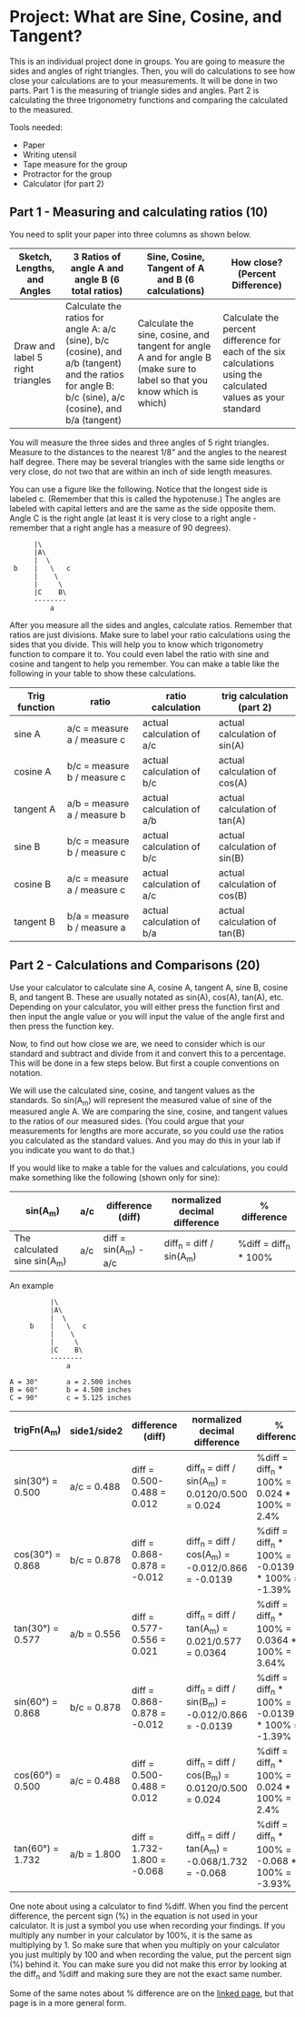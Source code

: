 # Project: What are Sine, Cosine, and Tangent?

This is an individual project done in groups.  You are going to measure the sides and angles of right triangles.  Then, you will do calculations to see how close your calculations are to your measurements.  It will be done in two parts.  Part 1 is the measuring of triangle sides and angles.  Part 2 is calculating the three trigonometry functions and comparing the calculated to the measured.

Tools needed:
* Paper
* Writing utensil
* Tape measure for the group
* Protractor for the group
* Calculator (for part 2)

## Part 1 - Measuring and calculating ratios (10)

You need to split your paper into three columns as shown below.

Sketch, Lengths, and Angles | 3 Ratios of angle A and angle B (6 total ratios) | Sine, Cosine, Tangent of A and B (6 calculations) | How close? (Percent Difference)
--------------------------- | ------------------------------------------------ | ------------------------------------------------- | ---------------------------------
Draw and label 5 right triangles | Calculate the ratios for angle A: a/c (sine), b/c (cosine), and a/b (tangent) and the ratios for angle B: b/c (sine), a/c (cosine), and b/a (tangent) | Calculate the sine, cosine, and tangent for angle A and for angle B (make sure to label so that you know which is which) | Calculate the percent difference for each of the six calculations using the calculated values as your standard

You will measure the three sides and three angles of 5 right triangles.  Measure to the distances to the nearest 1/8" and the angles to the nearest half degree.  There may be several triangles with the same side lengths or very close, do not two that are within an inch of side length measures.

You can use a figure like the following.  Notice that the longest side is labeled c.  (Remember that this is called the hypotenuse.)  The angles are labeled with capital letters and are the same as the side opposite them.  Angle C is the right angle (at least it is very close to a right angle - remember that a right angle has a measure of 90 degrees).

          |\
          |A\
          |  \
     b    |   \   c
          |    \
          |     \
          |C    B\
          --------
              a

After you measure all the sides and angles, calculate ratios.  Remember that ratios are just divisions.  Make sure to label your ratio calculations using the sides that you divide.  This will help you to know which trigonometry function to compare it to.  You could even label the ratio with sine and cosine and tangent to help you remember.  You can make a table like the following in your table to show these calculations.

Trig function | ratio | ratio calculation | trig calculation (part 2)
------------- | ----- | ----------------- | -------------------------
sine A | a/c = measure a / measure c | actual calculation of a/c | actual calculation of sin(A)
cosine A | b/c = measure b / measure c | actual calculation of b/c | actual calculation of cos(A)
tangent A | a/b = measure a / measure b | actual calculation of a/b | actual calculation of tan(A)
sine B | b/c = measure b / measure c | actual calculation of b/c | actual calculation of sin(B)
cosine B | a/c = measure a / measure c | actual calculation of a/c | actual calculation of cos(B)
tangent B | b/a = measure b / measure a | actual calculation of b/a | actual calculation of tan(B)


## Part 2 - Calculations and Comparisons (20)

Use your calculator to calculate sine A, cosine A, tangent A, sine B, cosine B, and tangent B.  These are usually notated as sin(A), cos(A), tan(A), etc.  Depending on your calculator, you will either press the function first and then input the angle value or you will input the value of the angle first and then press the function key.

Now, to find out how close we are, we need to consider which is our standard and subtract and divide from it and convert this to a percentage.  This will be done in a few steps below.  But first a couple conventions on notation.

We will use the calculated sine, cosine, and tangent values as the standards.  So sin(A<sub>m</sub>) will represent the measured value of sine of the measured angle A.  We are comparing the sine, cosine, and tangent values to the ratios of our measured sides.  (You could argue that your measurements for lengths are more accurate, so you could use the ratios you calculated as the standard values.  And you may do this in your lab if you indicate you want to do that.)

If you would like to make a table for the values and calculations, you could make something like the following (shown only for sine):

sin(A<sub>m</sub>) | a/c | difference (diff) | normalized decimal difference | % difference
------------- | ------------- | ----------------- | ------------------ | ------------
The calculated sine sin(A<sub>m</sub>) | a/c | diff = sin(A<sub>m</sub>) - a/c | diff<sub>n</sub> = diff / sin(A<sub>m</sub>) | %diff = diff<sub>n</sub> * 100%

An example

```
          |\
          |A\
          |  \
     b    |   \   c
          |    \
          |     \
          |C    B\
          --------
              a

A = 30°       a = 2.500 inches
B = 60°       b = 4.500 inches
C = 90°       c = 5.125 inches
```

trigFn(A<sub>m</sub>) | side1/side2 | difference (diff) | normalized decimal difference | % difference
--------------------- | ----------- | ----------------- | ----------------------------- | ------------
sin(30°) = 0.500 | a/c = 0.488 | diff = 0.500-0.488 = 0.012 | diff<sub>n</sub> = diff / sin(A<sub>m</sub>) = 0.0120/0.500 = 0.024 | %diff = diff<sub>n</sub> * 100% = 0.024 * 100% = 2.4%
cos(30°) = 0.868 | b/c = 0.878 | diff = 0.868-0.878 = -0.012 | diff<sub>n</sub> = diff / cos(A<sub>m</sub>) = -0.012/0.866 = -0.0139 | %diff = diff<sub>n</sub> * 100% = -0.0139 * 100% = -1.39%
tan(30°) = 0.577 | a/b = 0.556 | diff = 0.577-0.556 = 0.021 | diff<sub>n</sub> = diff / tan(A<sub>m</sub>) = 0.021/0.577 = 0.0364 | %diff = diff<sub>n</sub> * 100% = 0.0364 * 100% = 3.64%
sin(60°) = 0.868 | b/c = 0.878 | diff = 0.868-0.878 = -0.012 | diff<sub>n</sub> = diff / sin(B<sub>m</sub>) = -0.012/0.866 = -0.0139 | %diff = diff<sub>n</sub> * 100% = -0.0139 * 100% = -1.39%
cos(60°) = 0.500 | a/c = 0.488 | diff = 0.500-0.488 = 0.012 | diff<sub>n</sub> = diff / cos(B<sub>m</sub>) = 0.0120/0.500 = 0.024 | %diff = diff<sub>n</sub> * 100% = 0.024 * 100% = 2.4%
tan(60°) = 1.732 | a/b = 1.800 | diff = 1.732-1.800 = -0.068 | diff<sub>n</sub> = diff / tan(A<sub>m</sub>) = -0.068/1.732 = -0.068 | %diff = diff<sub>n</sub> * 100% = -0.068 * 100% = -3.93%

One note about using a calculator to find %diff.  When you find the percent difference, the percent sign (%) in the equation is not used in your calculator.  It is just a symbol you use when recording your findings.  If you multiply any number in your calculator by 100%, it is the same as multiplying by 1.  So make sure that when you multiply on your calculator you just multiply by 100 and when recording the value, put the percent sign (%) behind it.  You can make sure you did not make this error by looking at the diff<sub>n</sub> and %diff and making sure they are not the exact same number.

Some of the same notes about % difference are on the [linked page](https://github.com/MichaelTMiyoshi/AppliedMathWithMiyoshi/blob/main/AppliedAlgebra2/Projects/03-PercentDifferenceExplanation.md), but that page is in a more general form.
